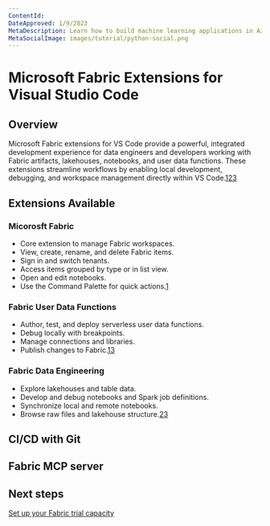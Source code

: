 ```yaml
---
ContentId:
DateApproved: 1/9/2023
MetaDescription: Learn how to build machine learning applications in Azure Machine Learning using the Visual Studio Code extension
MetaSocialImage: images/tutorial/python-social.png
---
```


# Microsoft Fabric Extensions for Visual Studio Code

## Overview
Microsoft Fabric extensions for VS Code provide a powerful, integrated development experience for data engineers and developers working with Fabric artifacts, lakehouses, notebooks, and user data functions. These extensions streamline workflows by enabling local development, debugging, and workspace management directly within VS Code.[1](https://learn.microsoft.com/en-us/fabric/data-engineering/set-up-fabric-vs-code-extension)[2](https://learn.microsoft.com/en-us/fabric/data-engineering/setup-vs-code-extension)[3](https://blog.fabric.microsoft.com/en/blog/boost-your-development-with-microsoft-fabric-extensions-for-visual-studio-code?ft=Microsoft-fabric:category)


## Extensions Available

### Micorosft Fabric 
- Core extension to manage Fabric workspaces.
- View, create, rename, and delete Fabric items.
- Sign in and switch tenants.
- Access items grouped by type or in list view.
- Open and edit notebooks.
- Use the Command Palette for quick actions.[1](https://learn.microsoft.com/en-us/fabric/data-engineering/set-up-fabric-vs-code-extension)

### Fabric User Data Functions
- Author, test, and deploy serverless user data functions.
- Debug locally with breakpoints.
- Manage connections and libraries.
- Publish changes to Fabric.[1](https://learn.microsoft.com/en-us/fabric/data-engineering/set-up-fabric-vs-code-extension)[3](https://blog.fabric.microsoft.com/en/blog/boost-your-development-with-microsoft-fabric-extensions-for-visual-studio-code?ft=Microsoft-fabric:category)

### Fabric Data Engineering
- Explore lakehouses and table data.
- Develop and debug notebooks and Spark job definitions.
- Synchronize local and remote notebooks.
- Browse raw files and lakehouse structure.[2](https://learn.microsoft.com/en-us/fabric/data-engineering/setup-vs-code-extension)[3](https://blog.fabric.microsoft.com/en/blog/boost-your-development-with-microsoft-fabric-extensions-for-visual-studio-code?ft=Microsoft-fabric:category)

## CI/CD with Git


## Fabric MCP server 


## Next steps
[Set up your Fabric trial capacity](https://learn.microsoft.com/fabric/fundamentals/fabric-trial)
